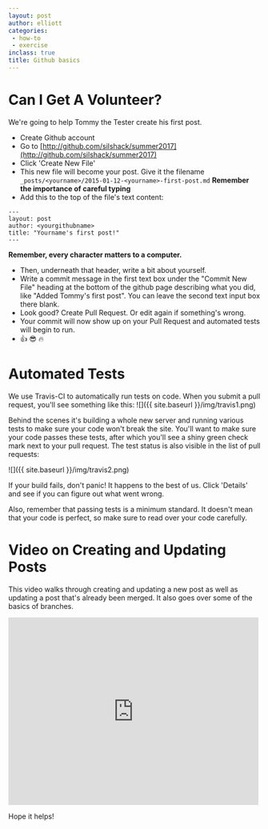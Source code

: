 ```yaml
---
layout: post
author: elliott
categories:
 - how-to
 - exercise
inclass: true
title: Github basics
---
```


# Can I Get A Volunteer?

We're going to help Tommy the Tester create his first post.

* Create Github account
* Go to [http://github.com/silshack/summer2017](http://github.com/silshack/summer2017)
* Click 'Create New File'
* This new file will become your post.  Give it the filename `_posts/<yourname>/2015-01-12-<yourname>-first-post.md` **Remember the importance of careful typing**
* Add this to the top of the file's text content:

```
---
layout: post
author: <yourgithubname>
title: "Yourname's first post!"
---
```

**Remember, every character matters to a computer.**

* Then, underneath that header, write a bit about yourself.
* Write a commit message in the first text box under the "Commit New File" heading at the bottom of the github page describing what you did, like "Added Tommy's first post".  You can leave the second text input box there blank.
* Look good? Create Pull Request.  Or edit again if something's wrong.
* Your commit will now show up on your Pull Request and automated tests will begin to run.
* :+1: :sunglasses: :fire:


# Automated Tests

We use Travis-CI to automatically run tests on code.  When you submit a pull request, you'll see something like this:
![]({{ site.baseurl }}/img/travis1.png)

Behind the scenes it's building a whole new server and running various tests to make sure your code won't break the site.  You'll want to make sure your code passes these tests, after which you'll see a shiny green check mark next to your pull request.  The test status is also visible in the list of pull requests:

![]({{ site.baseurl }}/img/travis2.png)

If your build fails, don't panic!  It happens to the best of us.  Click 'Details' and see if you can figure out what went wrong.

Also, remember that passing tests is a minimum standard.  It doesn't mean that your code is perfect, so make sure to read over your code carefully.

# Video on Creating and Updating Posts

This video walks through creating and updating a new post as well as updating a post that's already been merged.  It also goes over some of the basics of branches.

<iframe src="https://player.vimeo.com/video/151900462" width="500" height="375" frameborder="0" webkitallowfullscreen mozallowfullscreen allowfullscreen></iframe>

Hope it helps!